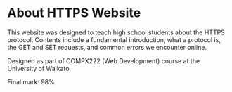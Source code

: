 # About HTTPS Website

This website was designed to teach high school students about the HTTPS protocol. Contents include a fundamental introduction, what a protocol is, the GET and SET requests, and common errors we encounter online.

Designed as part of COMPX222 (Web Development) course at the University of Waikato.

Final mark: 98%.
